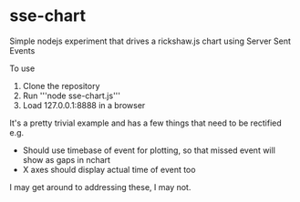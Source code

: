 sse-chart
=========

Simple nodejs experiment that drives a rickshaw.js chart using Server Sent Events

To use 

1. Clone the repository
2. Run '''node sse-chart.js'''
3. Load 127.0.0.1:8888 in a browser


It's a pretty trivial example and has a few things that need to be rectified e.g.

- Should use timebase of event for plotting, so that missed event will show as gaps in nchart
- X axes should display actual time of event too
 
I may get around to addressing these, I may not.



 

